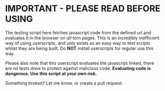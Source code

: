 # IMPORTANT - PLEASE READ BEFORE USING

The testing script here fetches javascript code from the defined url and evaluates it in the browser on _all_ torn pages. This is an incredibly inefficient way of using userscripts, and only exists as an easy way to test scripts whilst they are being built. Do __NOT__ install userscripts for regular use this way. 

Please also note that this userscript evaluates the javascript linked, there are no tests done to protect against malicious code. __Evaluating code is dangerous. Use this script at your own risk.__

Something broken? Let me know, or create a pull request.